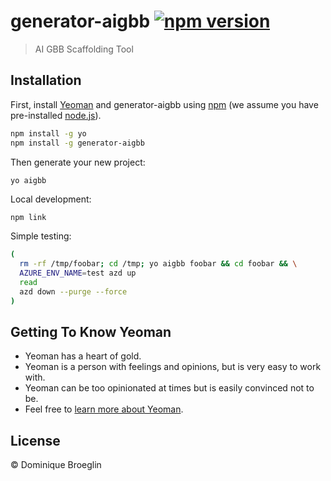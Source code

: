 # generator-aigbb [![npm version](https://badge.fury.io/js/generator-aigbb.svg)](https://badge.fury.io/js/generator-aigbb)

> AI GBB Scaffolding Tool

## Installation

First, install [Yeoman](http://yeoman.io) and generator-aigbb using [npm](https://www.npmjs.com/) (we assume you have pre-installed [node.js](https://nodejs.org/)).

```bash
npm install -g yo
npm install -g generator-aigbb
```

Then generate your new project:

```bash
yo aigbb
```

Local development:
```
npm link
```

Simple testing: 

```bash
( 
  rm -rf /tmp/foobar; cd /tmp; yo aigbb foobar && cd foobar && \
  AZURE_ENV_NAME=test azd up
  read
  azd down --purge --force
)
```

## Getting To Know Yeoman

 * Yeoman has a heart of gold.
 * Yeoman is a person with feelings and opinions, but is very easy to work with.
 * Yeoman can be too opinionated at times but is easily convinced not to be.
 * Feel free to [learn more about Yeoman](http://yeoman.io/).

## License

 © Dominique Broeglin
